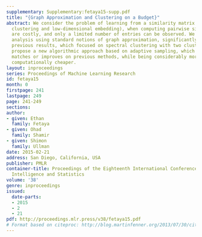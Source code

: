```yaml
---
supplementary: Supplementary:fetaya15-supp.pdf
title: "{Graph Approximation and Clustering on a Budget}"
abstract: We consider the problem of learning from a similarity matrix (such as spectral
  clustering and low-dimensional embedding), when computing pairwise similarities
  are costly, and only a limited number of entries can be observed. We provide a theoretical
  analysis using standard notions of graph approximation, significantly generalizing
  previous results, which focused on spectral clustering with two clusters. We also
  propose a new algorithmic approach based on adaptive sampling, which experimentally
  matches or improves on previous methods, while being considerably more general and
  computationally cheaper.
layout: inproceedings
series: Proceedings of Machine Learning Research
id: fetaya15
month: 0
firstpage: 241
lastpage: 249
page: 241-249
sections: 
author:
- given: Ethan
  family: Fetaya
- given: Ohad
  family: Shamir
- given: Shimon
  family: Ullman
date: 2015-02-21
address: San Diego, California, USA
publisher: PMLR
container-title: Proceedings of the Eighteenth International Conference on Artificial
  Intelligence and Statistics
volume: '38'
genre: inproceedings
issued:
  date-parts:
  - 2015
  - 2
  - 21
pdf: http://proceedings.mlr.press/v38/fetaya15.pdf
# Format based on citeproc: http://blog.martinfenner.org/2013/07/30/citeproc-yaml-for-bibliographies/
---
```

